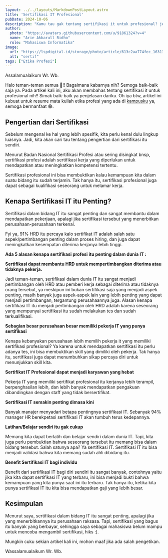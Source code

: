 ```yaml
---
layout: ../../layouts/MarkdownPostLayout.astro
title: 'Sertifikasi IT Profesional'
pubDate: 2024-10-06
description: "Kamu tau gak tentang sertifikasi it untuk profesional? jenis-jenisnya? macam-macamnya? Kalau belum tau, yuk baca artikel ini!!"
author:
  photo: "https://avatars.githubusercontent.com/u/91861324?v=4"
  name: "Arie Akbarull Ridho"
  role: "Mahasiswa Informatika"
image:
  url: "https://lspdigital.id/storage/photo/article/613c2aa774fec_1631333031.png"
  alt: "sertif"
tags: ["Etika Profesi"]
---
```

Assalamualaikum Wr. Wb.

Halo teman-teman semua 👋!! Bagaimana kabarnya nih? Semoga baik-baik saja ya. Pada artikel kali ini, aku akan membahas tentang sertifikasi it untuk profesional nih!! Simak baik-baik ya penjelasan dariku. Oh iya btw, artikel ini kubuat untuk resume mata kuliah etika profesi yang ada di [kampusku](https://unej.ac.id) ya, semoga bermanfaat 😁.

## Pengertian dari Sertifikasi
Sebelum mengenal ke hal yang lebih spesifik, kita perlu kenal dulu lingkup luasnya. Jadi, kita akan cari tau tentang pengertian dari sertifikasi itu sendiri. 

Menurut Badan Nasional Sertifikasi Profesi atau sering disingkat bnsp, sertifikasi profesi adalah sertifikasi kerja yang diperlukan untuk mendapatkan atau meningkatkan kompetensi tertentu.

Sertifikasi profesional ini bisa membuktikan kalau kemampuan kita dalam suatu bidang itu sudah terjamin. Tak hanya itu, sertifikasi profesional juga dapat sebagai kualifikasi seseorang untuk melamar kerja.

## Kenapa Sertifikasi IT itu Penting?
Sertifikasi dalam bidang IT itu sangat penting dan sangat membantu dalam mendapatkan pekerjaan, apalagi jika sertifikasi tersebut yang menerbitkan perusahaan-perusahaan terkenal.

Fyi ya, 91% HRD itu percaya kalo sertifikat IT adalah salah satu aspek/pertimbangan penting dalam proses hiring, dan juga dapat meningkatkan kesempatan diterima kerjanya lebih tinggi.


**Ada 5 alasan kenapa sertifikasi profesi itu penting dalam dunia IT :**

**Sertifikasi dapat membantu HRD untuk mempertimbangkan diterima atau tidaknya pekerja.**

Jadi teman-teman, sertifikasi dalam dunia IT itu sangat menjadi pertimbangan oleh HRD atau pemberi kerja sebagai diterima atau tidaknya orang tersebut, ya meskipun ini bukan sertifikasi saja yang menjadi aspek penting, masih banyak juga aspek-aspek lain yang lebih penting yang dapat menjadi pertimbangan, tergantung perusahaannya juga. Alasan kenapa sertifikasi IT itu menjadi pertimbangan oleh HRD adalah karena seseorang yang mempunyai sertifikasi itu sudah melakukan tes dan sudah terkualifikasi.

**Sebagian besar perusahaan besar memiliki pekerja IT yang punya sertifikasi**

Kenapa kebanyakan perusahaan lebih memilih pekerja it yang memiliki sertifikasi profesional? Ya karena untuk mendapatkan sertifikasi itu perlu adanya tes, ini bisa membuktikan skill yang dimiliki oleh pekerja. Tak hanya itu, sertifikasi juga dapat menumbuhkan sikap percaya diri untuk menunjukkan skill kita.

**Sertifikat IT Profesional dapat menjadi karyawan yang hebat**

Pekerja IT yang memiliki sertifikat profesional itu kerjanya lebih terampil, berpenghasilan lebih, dan lebih banyak mendapatkan pengakuan dibandingkan dengan staff yang tidak bersertifikat.

**Sertifikasi IT semakin penting dimasa kini**

Banyak manajer menyadari betapa pentingnya sertifikasi IT. Sebanyak 94% manager HR berekpetasi sertifikasi IT akan tumbuh terus kedepannya.

**Latihan/Belajar sendiri itu gak cukup**

Memang kita dapat berlatih dan belajar sendiri dalam dunia IT. Tapi, kita juga perlu pembuktian bahwa seseorang tersebut itu memang bisa dalam bidang tersebut. Salah satunya apa? Ya sertifikasi IT. Sertifikasi IT itu bisa menjadi validasi bahwa kita memang sudah ahli dibidang itu.

**Benefit Sertifikasi IT bagi individu**

Benefit dari sertifikasi IT bagi diri sendiri itu sangat banyak, contohnya yaitu jika kita dapat sertifikasi IT yang terbaru, ini bisa menjadi bukti bahwa kemampuan yang kita punya saat ini itu terbaru. Tak hanya itu, ketika kita punya sertifikasi IT itu kita bisa mendapatkan gaji yang lebih besar.

## Kesimpulan

Menurut saya, sertifikasi dalam bidang IT itu sangat penting, apalagi jika yang menerbitkannya itu perusahaan raksasa. Tapi, sertifikasi yang bagus itu banyak yang berbayar, sehingga saya sebagai mahasiswa belum mampu untuk mencoba mengambil sertifikasi, hiks :).

Mungkin cuku sekian artikel kali ini, mohon maaf jika ada salah pengetikan.

Wassalamualaikum Wr. Wb.